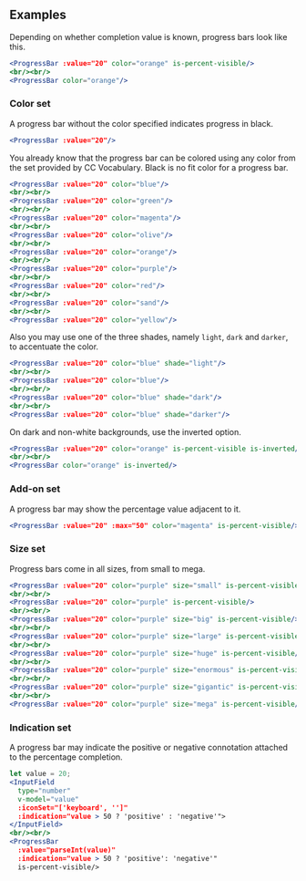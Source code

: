 ## Examples

Depending on whether completion value is known, progress bars look like this.

```jsx
<ProgressBar :value="20" color="orange" is-percent-visible/>
<br/><br/>
<ProgressBar color="orange"/>
```

### Color set

A progress bar without the color specified indicates progress in black.

```jsx
<ProgressBar :value="20"/>
```

You already know that the progress bar can be colored using any color from the 
set provided by CC Vocabulary. Black is no fit color for a progress bar. 

```jsx
<ProgressBar :value="20" color="blue"/>
<br/><br/>
<ProgressBar :value="20" color="green"/>
<br/><br/>
<ProgressBar :value="20" color="magenta"/>
<br/><br/>
<ProgressBar :value="20" color="olive"/>
<br/><br/>
<ProgressBar :value="20" color="orange"/>
<br/><br/>
<ProgressBar :value="20" color="purple"/>
<br/><br/>
<ProgressBar :value="20" color="red"/>
<br/><br/>
<ProgressBar :value="20" color="sand"/>
<br/><br/>
<ProgressBar :value="20" color="yellow"/>
```

Also you may use one of the three shades, namely `light`, `dark` and `darker`, 
to accentuate the color.

```jsx
<ProgressBar :value="20" color="blue" shade="light"/>
<br/><br/>
<ProgressBar :value="20" color="blue"/>
<br/><br/>
<ProgressBar :value="20" color="blue" shade="dark"/>
<br/><br/>
<ProgressBar :value="20" color="blue" shade="darker"/>
```

On dark and non-white backgrounds, use the inverted option.

```jsx { "props": { "className": "dark-background" } }
<ProgressBar :value="20" color="orange" is-percent-visible is-inverted/>
<br/><br/>
<ProgressBar color="orange" is-inverted/>
```

### Add-on set

A progress bar may show the percentage value adjacent to it.

```jsx
<ProgressBar :value="20" :max="50" color="magenta" is-percent-visible/>
```

### Size set

Progress bars come in all sizes, from small to mega.

```jsx { "props": { "className": "contain-content" } }
<ProgressBar :value="20" color="purple" size="small" is-percent-visible/>
<br/><br/>
<ProgressBar :value="20" color="purple" is-percent-visible/>
<br/><br/>
<ProgressBar :value="20" color="purple" size="big" is-percent-visible/>
<br/><br/>
<ProgressBar :value="20" color="purple" size="large" is-percent-visible/>
<br/><br/>
<ProgressBar :value="20" color="purple" size="huge" is-percent-visible/>
<br/><br/>
<ProgressBar :value="20" color="purple" size="enormous" is-percent-visible/>
<br/><br/>
<ProgressBar :value="20" color="purple" size="gigantic" is-percent-visible/>
<br/><br/>
<ProgressBar :value="20" color="purple" size="mega" is-percent-visible/>
```

### Indication set

A progress bar may indicate the positive or negative connotation attached to the
percentage completion.

```jsx
let value = 20;
<InputField
  type="number"
  v-model="value"
  :iconSet="['keyboard', '']"
  :indication="value > 50 ? 'positive' : 'negative'">
</InputField>
<br/><br/>
<ProgressBar 
  :value="parseInt(value)"
  :indication="value > 50 ? 'positive': 'negative'"
  is-percent-visible/>
```
